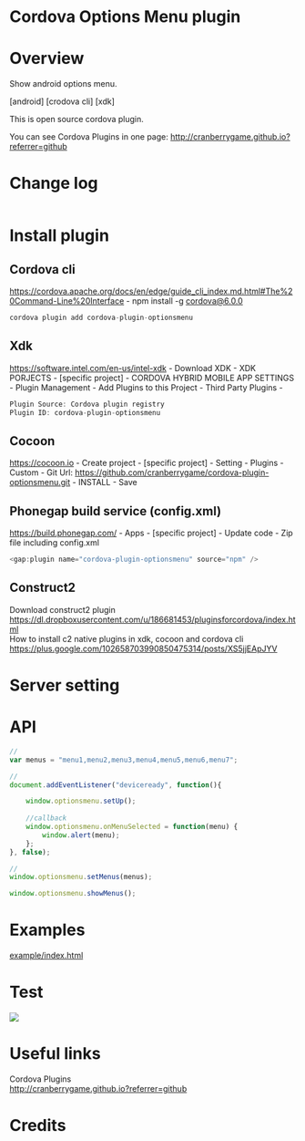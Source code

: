 Cordova Options Menu plugin
====================

# Overview #
Show android options menu.
 
[android] [crodova cli] [xdk]

This is open source cordova plugin.

You can see Cordova Plugins in one page: http://cranberrygame.github.io?referrer=github

# Change log #
```c
```
# Install plugin #

## Cordova cli ##
https://cordova.apache.org/docs/en/edge/guide_cli_index.md.html#The%20Command-Line%20Interface - npm install -g cordova@6.0.0
```c
cordova plugin add cordova-plugin-optionsmenu
```
## Xdk ##
https://software.intel.com/en-us/intel-xdk - Download XDK - XDK PORJECTS - [specific project] - CORDOVA HYBRID MOBILE APP SETTINGS - Plugin Management - Add Plugins to this Project - Third Party Plugins -
```c
Plugin Source: Cordova plugin registry
Plugin ID: cordova-plugin-optionsmenu
```

## Cocoon ##
https://cocoon.io - Create project - [specific project] - Setting - Plugins - Custom - Git Url: https://github.com/cranberrygame/cordova-plugin-optionsmenu.git - INSTALL - Save<br>

## Phonegap build service (config.xml) ##
https://build.phonegap.com/ - Apps - [specific project] - Update code - Zip file including config.xml
```c
<gap:plugin name="cordova-plugin-optionsmenu" source="npm" />
```

## Construct2 ##
Download construct2 plugin<br>
https://dl.dropboxusercontent.com/u/186681453/pluginsforcordova/index.html<br>
How to install c2 native plugins in xdk, cocoon and cordova cli<br>
https://plus.google.com/102658703990850475314/posts/XS5jjEApJYV

# Server setting #

# API #
```javascript
//
var menus = "menu1,menu2,menu3,menu4,menu5,menu6,menu7";

//
document.addEventListener("deviceready", function(){

    window.optionsmenu.setUp();
	
	//callback
	window.optionsmenu.onMenuSelected = function(menu) {
        window.alert(menu);
    };	
}, false);

//
window.optionsmenu.setMenus(menus);

window.optionsmenu.showMenus();
```
# Examples #
<a href="https://github.com/cranberrygame/com.cranberrygame.phonegap.plugin.optionsmenu/blob/master/example/basic/index.html">example/index.html</a><br>

# Test #

[![](http://img.youtube.com/vi/lOp7HNTJu44/0.jpg)](https://www.youtube.com/watch?v=lOp7HNTJu44&feature=youtu.be "Youtube")

# Useful links #

Cordova Plugins<br>
http://cranberrygame.github.io?referrer=github

# Credits #
